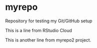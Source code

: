 # myrepo
Repository for testing my Git/GitHub setup

This is a line from RStudio Cloud

This is another line from myrepo2 project.
